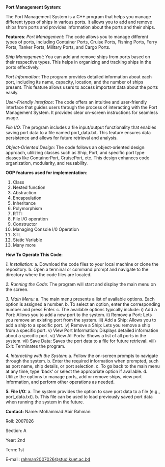 **Port Management System**:

The Port Management System is a C++ program that helps you manage different types of ships in various ports. It allows you to add and remove ships from ports and provides information about the ports and their ships.

**Features**:
*Port Management*: The code allows you to manage different types of ports, including Container Ports, Cruise Ports, Fishing Ports, Ferry Ports, Tanker Ports, Military Ports, and Cargo Ports.

*Ship Management*: You can add and remove ships from ports based on their respective types. This helps in organizing and tracking ships in the ports effectively.

*Port Information*: The program provides detailed information about each port, including its name, capacity, location, and the number of ships present. This feature allows users to access important data about the ports easily.

*User-Friendly Interface*: The code offers an intuitive and user-friendly interface that guides users through the process of interacting with the Port Management System. It provides clear on-screen instructions for seamless usage.

*File I/O*: The program includes a file input/output functionality that enables saving port data to a file named port_data.txt. This feature ensures data persistence and allows for future retrieval and analysis.

*Object-Oriented Design*: The code follows an object-oriented design approach, utilizing classes such as Ship, Port, and specific port type classes like ContainerPort, CruisePort, etc. This design enhances code organization, modularity, and reusability.

**OOP features used for implementation**:

1. Class
2. Nested function
3. Abstraction
4. Encapsulation
5. Inheritance
6. Polymorphism
7. RTTI
8. File I/O operation
9. Constructor
10. Managing Console I/0 Operation
11. STL
12. Static Variable
13. Many more

**How To Operate This Code**:

*1. Installation:*
a. Download the code files to your local machine or clone the repository.
b. Open a terminal or command prompt and navigate to the directory where the code files are located.

*2. Running the Code:*
The program will start and display the main menu on the screen.

*3. Main Menu:*
a. The main menu presents a list of available options. Each option is assigned a number.
b. To select an option, enter the corresponding number and press Enter.
c. The available options typically include:
  i) Add a Port: Allows you to add a new port to the system.
  ii) Remove a Port: Lets you remove an existing port from the system.
  iii) Add a Ship: Allows you to add a ship to a specific port.
  iv) Remove a Ship: Lets you remove a ship from a specific port.
  v) View Port Information: Displays detailed information about a specific port.
  vi) View All Ports: Shows a list of all ports in the system.
  vii) Save Data: Saves the port data to a file for future retrieval.
  viii) Exit: Terminates the program.
  
*4. Interacting with the System:*
a. Follow the on-screen prompts to navigate through the system.
b. Enter the required information when prompted, such as port name, ship details, or port selection.
c. To go back to the main menu at any time, type 'back' or select the appropriate option if available.
d. Utilize the options to manage ports, add or remove ships, view port information, and perform other operations as needed.

**5. File I/O:**
a. The system provides the option to save port data to a file (e.g., port_data.txt).
b. This file can be used to load previously saved port data when running the system in the future.

**Contact:**
Name: Mohammad Abir Rahman

Roll: 2007026

Section: A

Year: 2nd

Term: 1st

E-mail: rahman2007026@stud.kuet.ac.bd

